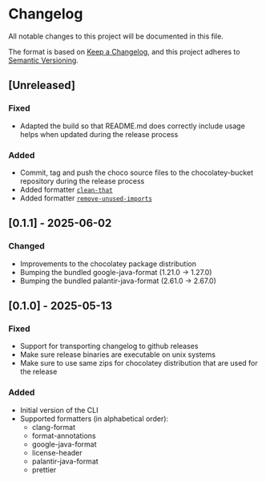 # Changelog

All notable changes to this project will be documented in this file.

The format is based on [Keep a Changelog](https://keepachangelog.com/en/1.1.0/),
and this project adheres to [Semantic Versioning](https://semver.org/spec/v2.0.0.html).

## [Unreleased]

### Fixed

- Adapted the build so that README.md does correctly include usage helps when updated during the release process

### Added

- Commit, tag and push the choco source files to the chocolatey-bucket repository during the release process
- Added formatter [`clean-that`](https://github.com/diffplug/spotless/tree/main/plugin-gradle#cleanthat)
- Added formatter [`remove-unused-imports`](https://github.com/diffplug/spotless/tree/main/plugin-gradle#removeunusedimports)

## [0.1.1] - 2025-06-02

### Changed

- Improvements to the chocolatey package distribution
- Bumping the bundled google-java-format (1.21.0 -> 1.27.0)
- Bumping the bundled palantir-java-format (2.61.0 -> 2.67.0)

## [0.1.0] - 2025-05-13

### Fixed

- Support for transporting changelog to github releases
- Make sure release binaries are executable on unix systems
- Make sure to use same zips for chocolatey distribution that are used for the release

### Added

- Initial version of the CLI
- Supported formatters (in alphabetical order):
  - clang-format
  - format-annotations
  - google-java-format
  - license-header
  - palantir-java-format
  - prettier

